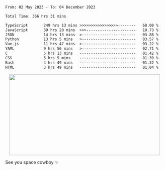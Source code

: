 
 <!--START_SECTION:waka-->

```txt
From: 02 May 2023 - To: 04 December 2023

Total Time: 366 hrs 31 mins

TypeScript       249 hrs 13 mins >>>>>>>>>>>>>>>>>--------   68.00 %
JavaScript       39 hrs 20 mins  >>>----------------------   10.73 %
JSON             14 hrs 13 mins  >------------------------   03.88 %
Python           13 hrs 5 mins   >------------------------   03.57 %
Vue.js           11 hrs 47 mins  >------------------------   03.22 %
YAML             9 hrs 56 mins   >------------------------   02.71 %
C                5 hrs 13 mins   -------------------------   01.42 %
CSS              5 hrs 5 mins    -------------------------   01.39 %
Bash             4 hrs 49 mins   -------------------------   01.32 %
HTML             3 hrs 49 mins   -------------------------   01.04 %
```

<!--END_SECTION:waka-->
 
 
 <!--
 <p align="center">
           <img src="https://wakatime.com/share/@b21fb822-1b1e-4a56-b3ac-d647f03795fd/3d8fc332-54a6-4d29-9469-965955d6e018.svg"/>
 </p>
 <p align="center">
  <img src="https://wakatime.com/share/@b21fb822-1b1e-4a56-b3ac-d647f03795fd/5d7b153c-4137-40c1-8270-25e516f9619c.svg"/>
 </p>
 -->
 <div style="display: flex; width: 100%; justify-content:center;">
   <img align="center" src="https://media.giphy.com/media/11KzOet1ElBDz2/giphy.gif" width="480" height="258" /> 

 </div>

See you space cowboy ✨ 


 
